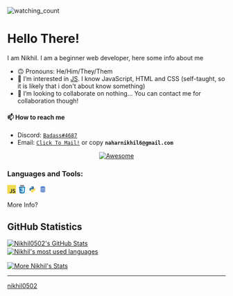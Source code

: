 <p align="left"> 
<img src="https://komarev.com/ghpvc/?username=nikhil0502&color=brightgreen" alt="watching_count" />
 </p>

# Hello There!

I am Nikhil. I am a beginner web developer, here some info about me
- 🙃 Pronouns: He/Him/They/Them
- 👀 I’m interested in [JS](https://www.oracle.com/in/js/). I know JavaScript, HTML and CSS (self-taught, so it is likely that i don't about know something)
- 💞️ I’m looking to collaborate on nothing... You can contact me for collaboration though!
#### 📫 How to reach me
- Discord: [`Badass#4687`](https://discord.com/users/badass#4687)
- Email: [`Click To Mail!`](mailto:naharnikhil6@gmail.com) or copy **`naharnikhil6@gmail.com`**


<p align="center">
<a href="https://github.com/nikhil0502">
<img alt="Awesome" src="https://cdn.rawgit.com/sindresorhus/awesome/d7305f38d29fed78fa85652e3a63e154dd8e8829/media/badge.svg"/>
</a>
</p>


<h3 align="left">Languages and Tools:</h3>


<code><img height="20" src="https://raw.githubusercontent.com/github/explore/80688e429a7d4ef2fca1e82350fe8e3517d3494d/topics/javascript/javascript.png"></code>
<code><img height="20" src="https://raw.githubusercontent.com/github/explore/80688e429a7d4ef2fca1e82350fe8e3517d3494d/topics/css/css.png"></code>
<code><img height="20" src="https://raw.githubusercontent.com/github/explore/80688e429a7d4ef2fca1e82350fe8e3517d3494d/topics/python/python.png"></code>
<code><img height="20" src="https://raw.githubusercontent.com/github/explore/80688e429a7d4ef2fca1e82350fe8e3517d3494d/topics/sql/sql.png"></code>


More Info?

## GitHub Statistics
[![Nikhil0502's GitHub Stats](https://github-readme-stats.vercel.app/api?username=nikhil0502&show_icons=true&theme=radical)](https://github.com/nikhil0502?tab=overview)
<br>
<a href="https://github.com/nikhil0502?tab=overview">
<img align="center" alt="Nikhil's most used languages" src="https://github-readme-stats.vercel.app/api/top-langs/?username=nikhil0502&layout=compact&langs_count=9&theme=radical&exclude_repo=Optifine-Mod-Coder-Pack-1.16.1,Projects"/>
<p><img align="center" src="https://github-readme-streak-stats.herokuapp.com/?user=nikhil0502&theme=radical" alt="More Nikhil's Stats" /></p>
</a>





------

[nikhil0502](https://github.com/nikhil0502)
<br>

